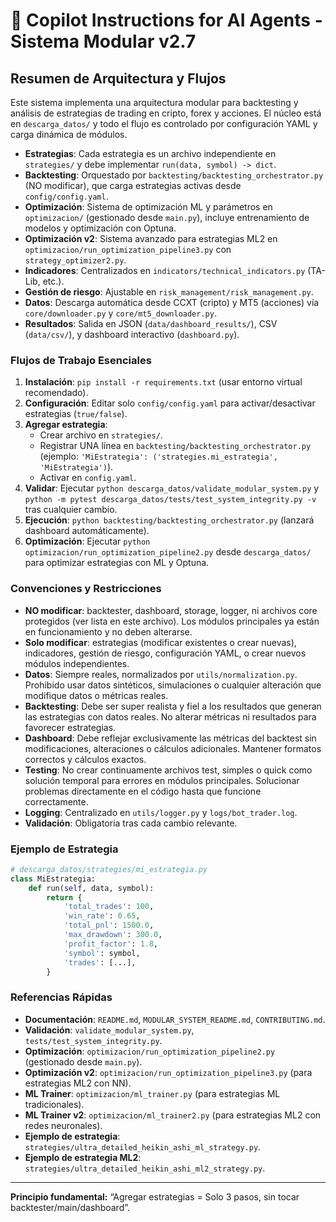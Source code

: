 # 🤖 Copilot Instructions for AI Agents - Sistema Modular v2.7

## Resumen de Arquitectura y Flujos

Este sistema implementa una arquitectura modular para backtesting y análisis de estrategias de trading en cripto, forex y acciones. El núcleo está en `descarga_datos/` y todo el flujo es controlado por configuración YAML y carga dinámica de módulos.

- **Estrategias**: Cada estrategia es un archivo independiente en `strategies/` y debe implementar `run(data, symbol) -> dict`.
- **Backtesting**: Orquestado por `backtesting/backtesting_orchestrator.py` (NO modificar), que carga estrategias activas desde `config/config.yaml`.
- **Optimización**: Sistema de optimización ML y parámetros en `optimizacion/` (gestionado desde `main.py`), incluye entrenamiento de modelos y optimización con Optuna.
- **Optimización v2**: Sistema avanzado para estrategias ML2 en `optimizacion/run_optimization_pipeline3.py` con `strategy_optimizer2.py`.
- **Indicadores**: Centralizados en `indicators/technical_indicators.py` (TA-Lib, etc.).
- **Gestión de riesgo**: Ajustable en `risk_management/risk_management.py`.
- **Datos**: Descarga automática desde CCXT (cripto) y MT5 (acciones) vía `core/downloader.py` y `core/mt5_downloader.py`.
- **Resultados**: Salida en JSON (`data/dashboard_results/`), CSV (`data/csv/`), y dashboard interactivo (`dashboard.py`).

### Flujos de Trabajo Esenciales
1. **Instalación**: `pip install -r requirements.txt` (usar entorno virtual recomendado).
2. **Configuración**: Editar solo `config/config.yaml` para activar/desactivar estrategias (`true/false`).
3. **Agregar estrategia**:
   - Crear archivo en `strategies/`.
   - Registrar UNA línea en `backtesting/backtesting_orchestrator.py` (ejemplo: `'MiEstrategia': ('strategies.mi_estrategia', 'MiEstrategia')`).
   - Activar en `config.yaml`.
4. **Validar**: Ejecutar `python descarga_datos/validate_modular_system.py` y `python -m pytest descarga_datos/tests/test_system_integrity.py -v` tras cualquier cambio.
5. **Ejecución**: `python backtesting/backtesting_orchestrator.py` (lanzará dashboard automáticamente).
6. **Optimización**: Ejecutar `python optimizacion/run_optimization_pipeline2.py` desde `descarga_datos/` para optimizar estrategias con ML y Optuna.

### Convenciones y Restricciones
- **NO modificar**: backtester, dashboard, storage, logger, ni archivos core protegidos (ver lista en este archivo). Los módulos principales ya están en funcionamiento y no deben alterarse.
- **Solo modificar**: estrategias (modificar existentes o crear nuevas), indicadores, gestión de riesgo, configuración YAML, o crear nuevos módulos independientes.
- **Datos**: Siempre reales, normalizados por `utils/normalization.py`. Prohibido usar datos sintéticos, simulaciones o cualquier alteración que modifique datos o métricas reales.
- **Backtesting**: Debe ser super realista y fiel a los resultados que generan las estrategias con datos reales. No alterar métricas ni resultados para favorecer estrategias.
- **Dashboard**: Debe reflejar exclusivamente las métricas del backtest sin modificaciones, alteraciones o cálculos adicionales. Mantener formatos correctos y cálculos exactos.
- **Testing**: No crear continuamente archivos test, simples o quick como solución temporal para errores en módulos principales. Solucionar problemas directamente en el código hasta que funcione correctamente.
- **Logging**: Centralizado en `utils/logger.py` y `logs/bot_trader.log`.
- **Validación**: Obligatoria tras cada cambio relevante.

### Ejemplo de Estrategia
```python
# descarga_datos/strategies/mi_estrategia.py
class MiEstrategia:
    def run(self, data, symbol):
        return {
            'total_trades': 100,
            'win_rate': 0.65,
            'total_pnl': 1500.0,
            'max_drawdown': 300.0,
            'profit_factor': 1.8,
            'symbol': symbol,
            'trades': [...],
        }
```

### Referencias Rápidas
- **Documentación**: `README.md`, `MODULAR_SYSTEM_README.md`, `CONTRIBUTING.md`.
- **Validación**: `validate_modular_system.py`, `tests/test_system_integrity.py`.
- **Optimización**: `optimizacion/run_optimization_pipeline2.py` (gestionado desde `main.py`).
- **Optimización v2**: `optimizacion/run_optimization_pipeline3.py` (para estrategias ML2 con NN).
- **ML Trainer**: `optimizacion/ml_trainer.py` (para estrategias ML tradicionales).
- **ML Trainer v2**: `optimizacion/ml_trainer2.py` (para estrategias ML2 con redes neuronales).
- **Ejemplo de estrategia**: `strategies/ultra_detailed_heikin_ashi_ml_strategy.py`.
- **Ejemplo de estrategia ML2**: `strategies/ultra_detailed_heikin_ashi_ml2_strategy.py`.

---

**Principio fundamental:** “Agregar estrategias = Solo 3 pasos, sin tocar backtester/main/dashboard”.
